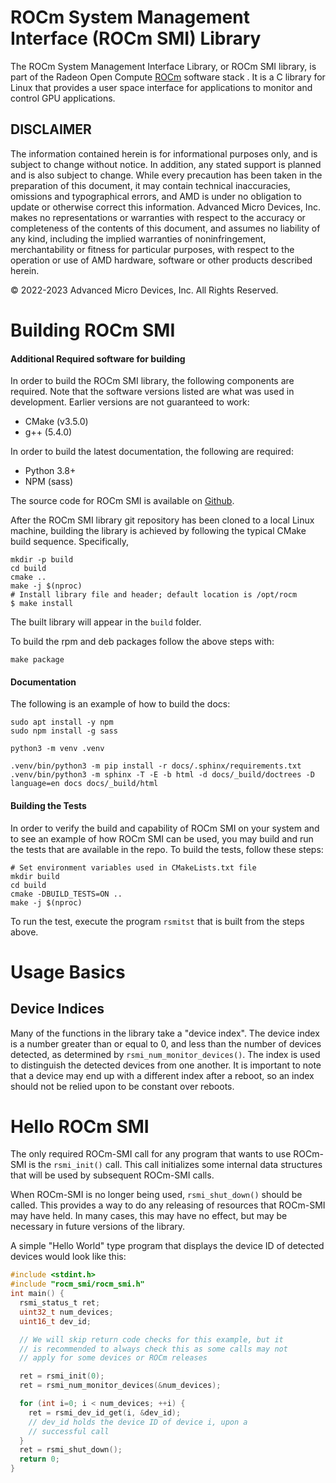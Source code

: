 

# ROCm System Management Interface (ROCm SMI) Library

The ROCm System Management Interface Library, or ROCm SMI library, is part of the Radeon Open Compute [ROCm](https://github.com/RadeonOpenCompute) software stack . It is a C library for Linux that provides a user space interface for applications to monitor and control GPU applications.

## DISCLAIMER

The information contained herein is for informational purposes only, and is subject to change without notice. In addition, any stated support is planned and is also subject to change. While every precaution has been taken in the preparation of this document, it may contain technical inaccuracies, omissions and typographical errors, and AMD is under no obligation to update or otherwise correct this information. Advanced Micro Devices, Inc. makes no representations or warranties with respect to the accuracy or completeness of the contents of this document, and assumes no liability of any kind, including the implied warranties of noninfringement, merchantability or fitness for particular purposes, with respect to the operation or use of AMD hardware, software or other products described herein.

© 2022-2023 Advanced Micro Devices, Inc. All Rights Reserved.


# Building ROCm SMI

#### Additional Required software for building
In order to build the ROCm SMI library, the following components are required. Note that the software versions listed are what was used in development. Earlier versions are not guaranteed to work:
* CMake (v3.5.0)
* g++ (5.4.0)

In order to build the latest documentation, the following are required:
* Python 3.8+
* NPM (sass)

The source code for ROCm SMI is available on [Github](https://github.com/RadeonOpenCompute/rocm_smi_lib).

After the ROCm SMI library git repository has been cloned to a local Linux machine, building the library is achieved by following the typical CMake build sequence. Specifically,
```shell
mkdir -p build
cd build
cmake ..
make -j $(nproc)
# Install library file and header; default location is /opt/rocm
$ make install
```
The built library will appear in the `build` folder.

To build the rpm and deb packages follow the above steps with:
```shell
make package
```

#### Documentation
The following is an example of how to build the docs:
```shell
sudo apt install -y npm
sudo npm install -g sass

python3 -m venv .venv

.venv/bin/python3 -m pip install -r docs/.sphinx/requirements.txt
.venv/bin/python3 -m sphinx -T -E -b html -d docs/_build/doctrees -D language=en docs docs/_build/html
```

#### Building the Tests
In order to verify the build and capability of ROCm SMI on your system and to see an example of how ROCm SMI can be used, you may build and run the tests that are available in the repo. To build the tests, follow these steps:

```shell
# Set environment variables used in CMakeLists.txt file
mkdir build
cd build
cmake -DBUILD_TESTS=ON ..
make -j $(nproc)
```

To run the test, execute the program `rsmitst` that is built from the steps above.

# Usage Basics
## Device Indices
Many of the functions in the library take a "device index". The device index is a number greater than or equal to 0, and less than the number of devices detected, as determined by `rsmi_num_monitor_devices()`. The index is used to distinguish the detected devices from one another. It is important to note that a device may end up with a different index after a reboot, so an index should not be relied upon to be constant over reboots.

# Hello ROCm SMI
The only required ROCm-SMI call for any program that wants to use ROCm-SMI is the `rsmi_init()` call. This call initializes some internal data structures that will be used by subsequent ROCm-SMI calls. 

When ROCm-SMI is no longer being used, `rsmi_shut_down()` should be called. This provides a way to do any releasing of resources that ROCm-SMI may have held. In many cases, this may have no effect, but may be necessary in future versions of the library.

A simple "Hello World" type program that displays the device ID of detected devices would look like this:

```c
#include <stdint.h>
#include "rocm_smi/rocm_smi.h"
int main() {
  rsmi_status_t ret;
  uint32_t num_devices;
  uint16_t dev_id;

  // We will skip return code checks for this example, but it
  // is recommended to always check this as some calls may not
  // apply for some devices or ROCm releases

  ret = rsmi_init(0);
  ret = rsmi_num_monitor_devices(&num_devices);

  for (int i=0; i < num_devices; ++i) {
    ret = rsmi_dev_id_get(i, &dev_id);
    // dev_id holds the device ID of device i, upon a
    // successful call
  }
  ret = rsmi_shut_down();
  return 0;
}
```
